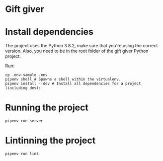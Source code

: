 # Gift giver

# Install dependencies
The project uses the Python 3.8.2, make sure that you're using the correct version. Also, you need to be in the root folder of the gift giver Python project.

Run:
```shell
cp .env-sample .env
pipenv shell # Spawns a shell within the virtualenv.
pipenv install --dev # Install all dependencies for a project (including dev):
```

# Running the project
```shell
pipenv run server
```

# Lintinning the project
```shell
pipenv run lint
```
